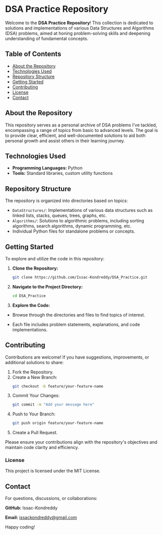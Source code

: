 # DSA Practice Repository

Welcome to the **DSA Practice Repository**! This collection is dedicated to solutions and implementations of various Data Structures and Algorithms (DSA) problems, aimed at honing problem-solving skills and deepening understanding of fundamental concepts.

## Table of Contents

- [About the Repository](#about-the-repository)
- [Technologies Used](#technologies-used)
- [Repository Structure](#repository-structure)
- [Getting Started](#getting-started)
- [Contributing](#contributing)
- [License](#license)
- [Contact](#contact)

## About the Repository

This repository serves as a personal archive of DSA problems I've tackled, encompassing a range of topics from basic to advanced levels. The goal is to provide clear, efficient, and well-documented solutions to aid both personal growth and assist others in their learning journey.

## Technologies Used

- **Programming Languages:** Python
- **Tools:** Standard libraries, custom utility functions

## Repository Structure

The repository is organized into directories based on topics:

- `DataStructures/`: Implementations of various data structures such as linked lists, stacks, queues, trees, graphs, etc.
- `Algorithms/`: Solutions to algorithmic problems, including sorting algorithms, search algorithms, dynamic programming, etc.
- Individual Python files for standalone problems or concepts.

## Getting Started

To explore and utilize the code in this repository:

1. **Clone the Repository:**
   ```bash
   git clone https://github.com/Issac-Kondreddy/DSA_Practice.git
    ```
2. **Navigate to the Project Directory:**

    ```bash
   cd DSA_Practice
   ```
3. **Explore the Code:**

- Browse through the directories and files to find topics of interest.

- Each file includes problem statements, explanations, and code implementations.


## Contributing
Contributions are welcome! If you have suggestions, improvements, or additional solutions to share:

1. Fork the Repository.
2. Create a New Branch:
   ```bash
   git checkout -b feature/your-feature-name
   ```
3. Commit Your Changes:
    ```bash
    git commit -m "Add your message here"
    ```
4. Push to Your Branch:
    ```bash
    git push origin feature/your-feature-name
    ```
5. Create a Pull Request.

Please ensure your contributions align with the repository's objectives and maintain code clarity and efficiency.

### License
This project is licensed under the MIT License.

## Contact
For questions, discussions, or collaborations:

**GitHub:** Issac-Kondreddy

**Email:** issackondreddy@gmail.com

Happy coding!
